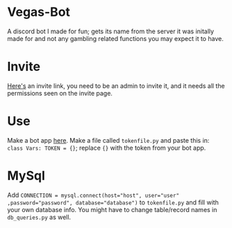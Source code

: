 # Vegas-Bot
A discord bot I made for fun; gets its name from the server it was initally made for and not any gambling related functions you may expect it to have.
# Invite
[Here's](https://discordapp.com/api/oauth2/authorize?client_id=542697185339375616&permissions=67619904&scope=bot) an invite link, you need to be an admin to invite it, and it needs all the permissions seen on the invite page.
# Use
Make a bot app [here](https://discordapp.com/developers/applications/). 
Make a file called `tokenfile.py` and paste this in: ```class Vars:
    TOKEN = {}```; replace `{}` with the token from your bot app.
# MySql
Add `CONNECTION = mysql.connect(host="host", user="user" ,password="password", database="database")` to `tokenfile.py` and fill with your own database info.
You might have to change table/record names in `db_queries.py` as well.